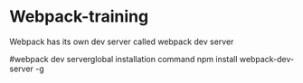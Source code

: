# Webpack-training

Webpack has its own dev server called webpack dev server

#webpack dev serverglobal installation command
npm install webpack-dev-server -g
